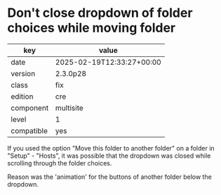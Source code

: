 [//]: # (werk v2)
# Don't close dropdown of folder choices while moving folder

key        | value
---------- | ---
date       | 2025-02-19T12:33:27+00:00
version    | 2.3.0p28
class      | fix
edition    | cre
component  | multisite
level      | 1
compatible | yes

If you used the option "Move this folder to another folder" on a folder in
"Setup" - "Hosts", it was possible that the dropdown was closed while scrolling
through the folder choices.

Reason was the 'animation' for the buttons of another folder below the
dropdown.
